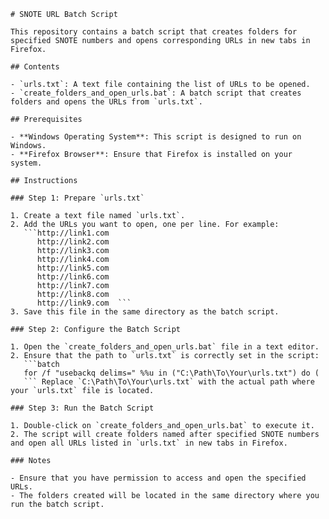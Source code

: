 
```
# SNOTE URL Batch Script

This repository contains a batch script that creates folders for specified SNOTE numbers and opens corresponding URLs in new tabs in Firefox. 

## Contents

- `urls.txt`: A text file containing the list of URLs to be opened.
- `create_folders_and_open_urls.bat`: A batch script that creates folders and opens the URLs from `urls.txt`.

## Prerequisites

- **Windows Operating System**: This script is designed to run on Windows.
- **Firefox Browser**: Ensure that Firefox is installed on your system.

## Instructions

### Step 1: Prepare `urls.txt`

1. Create a text file named `urls.txt`.
2. Add the URLs you want to open, one per line. For example:
   ```http://link1.com
      http://link2.com
      http://link3.com
      http://link4.com
      http://link5.com
      http://link6.com
      http://link7.com
      http://link8.com
      http://link9.com  ```
3. Save this file in the same directory as the batch script.

### Step 2: Configure the Batch Script

1. Open the `create_folders_and_open_urls.bat` file in a text editor.
2. Ensure that the path to `urls.txt` is correctly set in the script:
   ```batch
   for /f "usebackq delims=" %%u in ("C:\Path\To\Your\urls.txt") do (
   ``` Replace `C:\Path\To\Your\urls.txt` with the actual path where your `urls.txt` file is located.

### Step 3: Run the Batch Script

1. Double-click on `create_folders_and_open_urls.bat` to execute it.
2. The script will create folders named after specified SNOTE numbers and open all URLs listed in `urls.txt` in new tabs in Firefox.

### Notes

- Ensure that you have permission to access and open the specified URLs.
- The folders created will be located in the same directory where you run the batch script.
